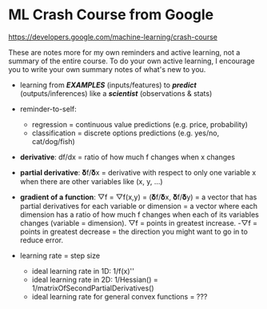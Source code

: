 # ML Crash Course from Google

https://developers.google.com/machine-learning/crash-course

These are notes more for my own reminders and active learning, not a summary of the entire course. To do your own active learning, I encourage you to write your own summary notes of what's new to you.

- learning from _**EXAMPLES**_ (inputs/features) to _**predict**_ (outputs/inferences) like a _**scientist**_ (observations & stats)

- reminder-to-self:

  - regression = continuous value predictions (e.g. price, probability)
  - classification = discrete options predictions (e.g. yes/no, cat/dog/fish)

- **derivative**: df/dx = ratio of how much f changes when x changes
- **partial derivative**: 𝛅f/𝛅x = derivative with respect to only one variable x when there are other variables like (x, y, ...)
- **gradient of a function**: ▽f = ▽f(x,y) = (𝛅f/𝛅x, 𝛅f/𝛅y) = a vector that has partial derivatives for each variable or dimension = a vector where each dimension has a ratio of how much f changes when each of its variables changes (variable = dimension). ▽f = points in greatest increase. -▽f = points in greatest decrease = the direction you might want to go in to reduce error.

- learning rate = step size
  - ideal learning rate in 1D: 1/f(x)''
  - ideal learning rate in 2D: 1/Hessian() = 1/matrixOfSecondPartialDerivatives()
  - ideal learning rate for general convex functions = ???
